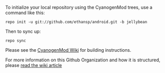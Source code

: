 
To initialize your local repository using the CyanogenMod trees, use a command like this:

    repo init -u git://github.com/ethansp/android.git -b jellybean

Then to sync up:

    repo sync

Please see the [CyanogenMod Wiki](http://wiki.cyanogenmod.com/) for building instructions.

For more information on this Github Organization and how it is structured, 
please [read the wiki article](http://wiki.cyanogenmod.com/index.php/Github_Organization)